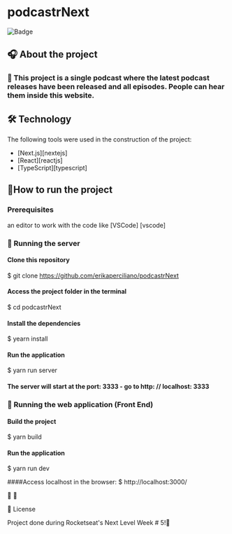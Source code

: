 # podcastrNext

![Badge](https://img.shields.io/github/issues/erikaperciliano/podcastrNext)

## 🎧 About the project

### 🌟 This project is a single podcast where the latest podcast releases have been released and all episodes. People can hear them inside this website.

## 🛠 Technology

The following tools were used in the construction of the project:


- [Next.js][nextejs]
- [React][reactjs]
- [TypeScript][typescript]


## 🚀How to run the project

### Prerequisites

an editor to work with the code like [VSCode] [vscode]

### 🎲 Running the server

#### Clone this repository
$ git clone https://github.com/erikaperciliano/podcastrNext

#### Access the project folder in the terminal 
$ cd podcastrNext

#### Install the dependencies
$ yearn install

#### Run the application
$ yarn run server

#### The server will start at the port: 3333 - go to http: // localhost: 3333

### 🧭 Running the web application (Front End)

#### Build the project
$ yarn build

#### Run the application
$ yarn run dev

####Access localhost in the browser: 
$ http://localhost:3000/

🚀 🚧

📝 License

Project done during Rocketseat's Next Level Week # 5!🚀





